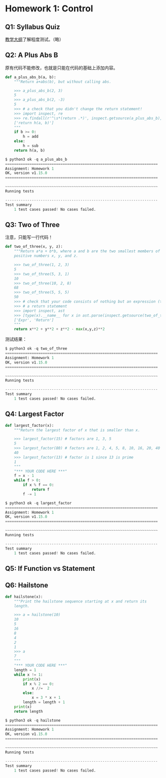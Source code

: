 
# Homework 1: Control

## Q1: Syllabus Quiz

[教学大纲](https://cs61a.org/articles/about.html)了解程度测试。（略）

## Q2: A Plus Abs B

原有代码不能修改，也就是只能在代码的基础上添加内容。

```python
def a_plus_abs_b(a, b):
    """Return a+abs(b), but without calling abs.

    >>> a_plus_abs_b(2, 3)
    5
    >>> a_plus_abs_b(2, -3)
    5
    >>> # a check that you didn't change the return statement!
    >>> import inspect, re
    >>> re.findall(r'^\s*(return .*)', inspect.getsource(a_plus_abs_b), re.M)
    ['return h(a, b)']
    """
    if b >= 0:
        h = add
    else:
        h = sub
    return h(a, b)

```

```python
$ python3 ok -q a_plus_abs_b
=====================================================================
Assignment: Homework 1
OK, version v1.15.0
=====================================================================

~~~~~~~~~~~~~~~~~~~~~~~~~~~~~~~~~~~~~~~~~~~~~~~~~~~~~~~~~~~~~~~~~~~~~
Running tests

---------------------------------------------------------------------
Test summary
    1 test cases passed! No cases failed.
```

## Q3: Two of Three

注意，只能写一行代码！

```python
def two_of_three(x, y, z):
    """Return a*a + b*b, where a and b are the two smallest members of the
    positive numbers x, y, and z.

    >>> two_of_three(1, 2, 3)
    5
    >>> two_of_three(5, 3, 1)
    10
    >>> two_of_three(10, 2, 8)
    68
    >>> two_of_three(5, 5, 5)
    50
    >>> # check that your code consists of nothing but an expression (this docstring)
    >>> # a return statement
    >>> import inspect, ast
    >>> [type(x).__name__ for x in ast.parse(inspect.getsource(two_of_three)).body[0].body]
    ['Expr', 'Return']
    """
    return x**2 + y**2 + z**2 - max(x,y,z)**2
```

测试结果：

```python
$ python3 ok -q two_of_three
=====================================================================
Assignment: Homework 1
OK, version v1.15.0
=====================================================================

~~~~~~~~~~~~~~~~~~~~~~~~~~~~~~~~~~~~~~~~~~~~~~~~~~~~~~~~~~~~~~~~~~~~~
Running tests

---------------------------------------------------------------------
Test summary
    1 test cases passed! No cases failed.
```

## Q4: Largest Factor



```python
def largest_factor(x):
    """Return the largest factor of x that is smaller than x.

    >>> largest_factor(15) # factors are 1, 3, 5
    5
    >>> largest_factor(80) # factors are 1, 2, 4, 5, 8, 10, 16, 20, 40
    40
    >>> largest_factor(13) # factor is 1 since 13 is prime
    1
    """
    "*** YOUR CODE HERE ***"
    f = x - 1
    while f > 0:
        if x % f == 0:
            return f
        f -= 1
```

```python
$ python3 ok -q largest_factor
=====================================================================
Assignment: Homework 1
OK, version v1.15.0
=====================================================================

~~~~~~~~~~~~~~~~~~~~~~~~~~~~~~~~~~~~~~~~~~~~~~~~~~~~~~~~~~~~~~~~~~~~~
Running tests

---------------------------------------------------------------------
Test summary
    1 test cases passed! No cases failed.
```

## Q5: If Function vs Statement



## Q6: Hailstone

```python
def hailstone(x):
    """Print the hailstone sequence starting at x and return its
    length.

    >>> a = hailstone(10)
    10
    5
    16
    8
    4
    2
    1
    >>> a
    7
    """
    "*** YOUR CODE HERE ***"
    length = 1
    while x != 1:
        print(x)
        if x % 2 == 0:
            x //=  2    
        else:
            x = 3 * x + 1
        length = length + 1
    print(x)            
    return length
```

```python
$ python3 ok -q hailstone
=====================================================================
Assignment: Homework 1
OK, version v1.15.0
=====================================================================

~~~~~~~~~~~~~~~~~~~~~~~~~~~~~~~~~~~~~~~~~~~~~~~~~~~~~~~~~~~~~~~~~~~~~
Running tests

---------------------------------------------------------------------
Test summary
    1 test cases passed! No cases failed.
```